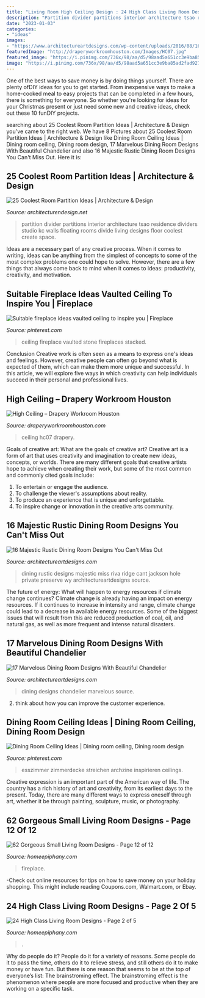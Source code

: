 ```yaml
---
title: "Living Room High Ceiling Design : 24 High Class Living Room Designs"
description: "Partition divider partitions interior architecture tsao residence dividers studio kc walls floating rooms divide living designs floor coolest create space"
date: "2023-01-03"
categories:
- "ideas"
images:
- "https://www.architectureartdesigns.com/wp-content/uploads/2016/08/16-Majestic-Rustic-Dining-Room-Designs-You-Cant-Miss-Out-5.jpg"
featuredImage: "http://draperyworkroomhouston.com/Images/HC07.jpg"
featured_image: "https://i.pinimg.com/736x/98/aa/d5/98aad5a651cc3e9ba85ad2fad9271a77.jpg"
image: "https://i.pinimg.com/736x/98/aa/d5/98aad5a651cc3e9ba85ad2fad9271a77.jpg"
---
```



One of the best ways to save money is by doing things yourself. There are plenty ofDIY ideas for you to get started. From inexpensive ways to make a home-cooked meal to easy projects that can be completed in a few hours, there is something for everyone. So whether you're looking for ideas for your Christmas present or just need some new and creative ideas, check out these 10 funDIY projects.

	

		
searching about 25 Coolest Room Partition Ideas | Architecture &amp; Design you've came to the right web. We have 8 Pictures about 25 Coolest Room Partition Ideas | Architecture &amp; Design like Dining Room Ceiling Ideas | Dining room ceiling, Dining room design, 17 Marvelous Dining Room Designs With Beautiful Chandelier and also 16 Majestic Rustic Dining Room Designs You Can&#039;t Miss Out. Here it is:
		
    
## 25 Coolest Room Partition Ideas | Architecture &amp; Design

<img loading=lazy src="http://cdn.architecturendesign.net/wp-content/uploads/2014/08/559.jpg" onerror="this.onerror=null;this.src='https://tse2.mm.bing.net/th?id=OIP.ezvH4qoRj1glBCBnrbwgYgHaLH&amp;pid=15.1';" alt="25 Coolest Room Partition Ideas | Architecture &amp; Design">

_Source: architecturendesign.net_

>partition divider partitions interior architecture tsao residence dividers studio kc walls floating rooms divide living designs floor coolest create space. 

	

Ideas are a necessary part of any creative process. When it comes to writing, ideas can be anything from the simplest of concepts to some of the most complex problems one could hope to solve. However, there are a few things that always come back to mind when it comes to ideas: productivity, creativity, and motivation.

    
## Suitable Fireplace Ideas Vaulted Ceiling To Inspire You | Fireplace

<img loading=lazy src="https://i.pinimg.com/736x/98/aa/d5/98aad5a651cc3e9ba85ad2fad9271a77.jpg" onerror="this.onerror=null;this.src='https://tse1.mm.bing.net/th?id=OIP.ZXfpmclzCLyooEXALDlzrwHaLG&amp;pid=15.1';" alt="Suitable fireplace ideas vaulted ceiling to inspire you | Fireplace">

_Source: pinterest.com_

>ceiling fireplace vaulted stone fireplaces stacked. 

	

Conclusion
Creative work is often seen as a means to express one's ideas and feelings. However, creative people can often go beyond what is expected of them, which can make them more unique and successful. In this article, we will explore five ways in which creativity can help individuals succeed in their personal and professional lives.

    
## High Ceiling – Drapery Workroom Houston

<img loading=lazy src="http://draperyworkroomhouston.com/Images/HC07.jpg" onerror="this.onerror=null;this.src='https://tse1.mm.bing.net/th?id=OIP.MPEk0bIHAGE-7WnXVhMb7AHaLH&amp;pid=15.1';" alt="High Ceiling – Drapery Workroom Houston">

_Source: draperyworkroomhouston.com_

>ceiling hc07 drapery. 

	

Goals of creative art: What are the goals of creative art?
Creative art is a form of art that uses creativity and imagination to create new ideas, concepts, or worlds. There are many different goals that creative artists hope to achieve when creating their work, but some of the most common and commonly cited goals include: 
1. To entertain or engage the audience.
2. To challenge the viewer's assumptions about reality.
3. To produce an experience that is unique and unforgettable.
4. To inspire change or innovation in the creative arts community.

    
## 16 Majestic Rustic Dining Room Designs You Can&#039;t Miss Out

<img loading=lazy src="https://www.architectureartdesigns.com/wp-content/uploads/2016/08/16-Majestic-Rustic-Dining-Room-Designs-You-Cant-Miss-Out-5.jpg" onerror="this.onerror=null;this.src='https://tse3.mm.bing.net/th?id=OIP.3Ccd1cZXycQuKHhTR05_ZgHaJ4&amp;pid=15.1';" alt="16 Majestic Rustic Dining Room Designs You Can&#039;t Miss Out">

_Source: architectureartdesigns.com_

>dining rustic designs majestic miss riva ridge cant jackson hole private preserve wy architectureartdesigns source. 

	

The future of energy: What will happen to energy resources if climate change continues?
Climate change is already having an impact on energy resources. If it continues to increase in intensity and range, climate change could lead to a decrease in available energy resources. Some of the biggest issues that will result from this are reduced production of coal, oil, and natural gas, as well as more frequent and intense natural disasters.

    
## 17 Marvelous Dining Room Designs With Beautiful Chandelier

<img loading=lazy src="https://www.architectureartdesigns.com/wp-content/uploads/2016/05/3-84.jpg" onerror="this.onerror=null;this.src='https://tse2.mm.bing.net/th?id=OIP.HJg24PopXFgClXYYQRaVogHaK8&amp;pid=15.1';" alt="17 Marvelous Dining Room Designs With Beautiful Chandelier">

_Source: architectureartdesigns.com_

>dining designs chandelier marvelous source. 

	

2. think about how you can improve the customer experience.

    
## Dining Room Ceiling Ideas | Dining Room Ceiling, Dining Room Design

<img loading=lazy src="https://i.pinimg.com/736x/90/6b/c9/906bc94b110554ddbc8b44203033ac2f.jpg" onerror="this.onerror=null;this.src='https://tse1.mm.bing.net/th?id=OIP.9Y_Q7EossG_JD72iY4NyXQAAAA&amp;pid=15.1';" alt="Dining Room Ceiling Ideas | Dining room ceiling, Dining room design">

_Source: pinterest.com_

>esszimmer zimmerdecke streichen archzine inspirieren ceilings. 

	

Creative expression is an important part of the American way of life. The country has a rich history of art and creativity, from its earliest days to the present. Today, there are many different ways to express oneself through art, whether it be through painting, sculpture, music, or photography.

    
## 62 Gorgeous Small Living Room Designs - Page 12 Of 12

<img loading=lazy src="https://homeepiphany.com/wp-content/uploads/2015/09/62-Gorgeous-Small-Living-Room-Designs-61.jpg" onerror="this.onerror=null;this.src='https://tse1.mm.bing.net/th?id=OIP.RruZvMxUtpAbzCXTP8YWrAHaHa&amp;pid=15.1';" alt="62 Gorgeous Small Living Room Designs - Page 12 of 12">

_Source: homeepiphany.com_

>fireplace. 

	

-Check out online resources for tips on how to save money on your holiday shopping. This might include reading Coupons.com, Walmart.com, or Ebay.

    
## 24 High Class Living Room Designs - Page 2 Of 5

<img loading=lazy src="https://homeepiphany.com/wp-content/uploads/2015/11/24-High-Class-Living-Room-Designs-9.jpg" onerror="this.onerror=null;this.src='https://tse3.mm.bing.net/th?id=OIP.-RczSPz6rxbWH4qjAhUGEQHaFj&amp;pid=15.1';" alt="24 High Class Living Room Designs - Page 2 of 5">

_Source: homeepiphany.com_

>. 

	

Why do people do it?
People do it for a variety of reasons. Some people do it to pass the time, others do it to relieve stress, and still others do it to make money or have fun. But there is one reason that seems to be at the top of everyone’s list: The brainstroming effect. The brainstroming effect is the phenomenon where people are more focused and productive when they are working on a specific task.

